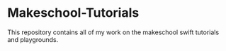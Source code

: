 # Makeschool-Tutorials

This repository contains all of my work on the makeschool swift tutorials and playgrounds.
